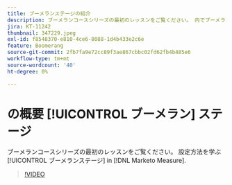 ```yaml
---
title: ブーメランステージの紹介
description: ブーメランコースシリーズの最初のレッスンをご覧ください。 内でブーメランステージを設定する方法を説明します。 [!DNL Marketo Measure].
jira: KT-11242
thumbnail: 347229.jpeg
exl-id: f8548370-e810-4ce6-8088-1d4b433e2c6e
feature: Boomerang
source-git-commit: 2fb7fa9e72cc89f3ae867cbbc02fd62fb4b485e6
workflow-type: tm+mt
source-wordcount: '40'
ht-degree: 0%

---
```


# の概要 [!UICONTROL ブーメラン] ステージ

ブーメランコースシリーズの最初のレッスンをご覧ください。 設定方法を学ぶ [!UICONTROL ブーメランステージ] in [!DNL Marketo Measure].

>[!VIDEO](https://video.tv.adobe.com/v/347229/?quality=12&learn=on)
